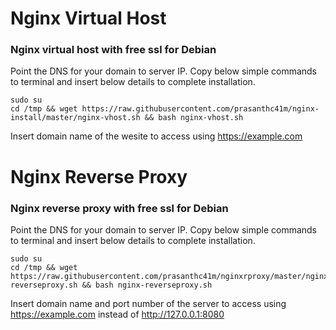 # Nginx Virtual Host

### Nginx virtual host with free ssl for Debian

Point the DNS for your domain to server IP. Copy below simple commands to terminal and insert below details to complete installation.

``` 
sudo su
cd /tmp && wget https://raw.githubusercontent.com/prasanthc41m/nginx-install/master/nginx-vhost.sh && bash nginx-vhost.sh
```
Insert domain name of the wesite to access using https://example.com

# Nginx Reverse Proxy

### Nginx reverse proxy with free ssl for Debian

Point the DNS for your domain to server IP. Copy below simple commands to terminal and insert below details to complete installation.

``` 
sudo su
cd /tmp && wget https://raw.githubusercontent.com/prasanthc41m/nginxrproxy/master/nginx-reverseproxy.sh && bash nginx-reverseproxy.sh
```
Insert domain name and port number of the server to access using https://example.com instead of http://127.0.0.1:8080
 
